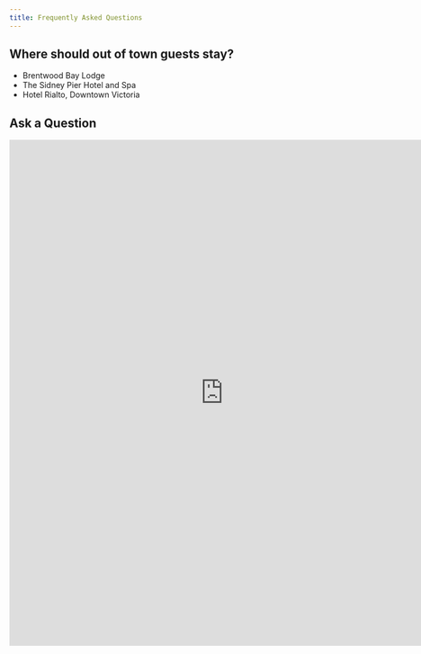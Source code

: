 ```yaml
---
title: Frequently Asked Questions
---
```


## Where should out of town guests stay?

- Brentwood Bay Lodge
- The Sidney Pier Hotel and Spa
- Hotel Rialto, Downtown Victoria

## Ask a Question

<iframe src="https://docs.google.com/forms/d/e/1FAIpQLSf7FEjwxdduUhHITTDrQQizEUEtjUSMO3SoBbUUegZBq_Xf-w/viewform?embedded=true" width="760" height="900" frameborder="0" marginheight="0" marginwidth="0">Loading...</iframe>
